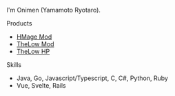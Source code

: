 I'm Onimen (Yamamoto Ryotaro).


Products

- [HMage Mod](https://hmage123456.github.io/hmgemod/)
- [TheLow Mod](https://github.com/Oni-Men/ExtendTheLow)
- [TheLow HP](https://portal.eximradar.jp/thelow/)

Skills

- Java, Go, Javascript/Typescript, C, C#, Python, Ruby
- Vue, Svelte, Rails
